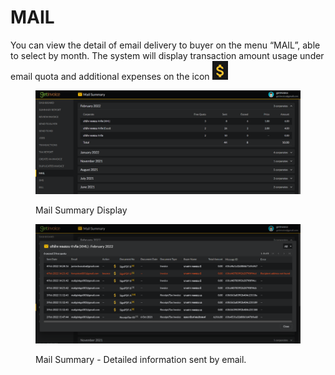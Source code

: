 # MAIL

You can view the detail of email delivery to buyer on the menu “MAIL”, able to select by month. The system will display transaction amount usage under email quota and additional expenses on the icon ![](<../.gitbook/assets/image (277).png>)

<figure><img src="../.gitbook/assets/image (244).png" alt=""><figcaption><p>Mail Summary Display</p></figcaption></figure>

<figure><img src="../.gitbook/assets/image (300).png" alt=""><figcaption><p>Mail Summary - Detailed information sent by email.</p></figcaption></figure>
